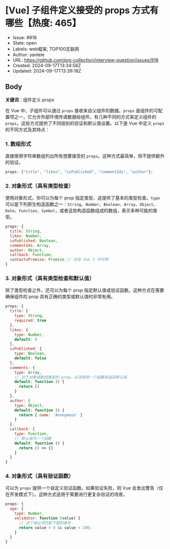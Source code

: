 # [Vue] 子组件定义接受的 props 方式有哪些【热度: 465】

- Issue: #918
- State: open
- Labels: web框架, TOP100互联网
- Author: yanlele
- URL: https://github.com/pro-collection/interview-question/issues/918
- Created: 2024-09-17T13:34:58Z
- Updated: 2024-09-17T13:39:18Z

## Body

**关键词**：组件定义 props

在 Vue 中，子组件可以通过 `props` 接收来自父组件的数据。`props` 是组件的可配置项之一，它允许外部环境传递数据给组件。有几种不同的方式来定义组件的 `props`，这些方式提供了不同级别的验证和默认值设置。以下是 Vue 中定义 `props` 的不同方式及其特点：

### 1. **数组形式**

直接使用字符串数组列出所有想要接受的 `props`。这种方式最简单，但不提供额外的验证。

```javascript
props: ["title", "likes", "isPublished", "commentIds", "author"];
```

### 2. **对象形式（具有类型检查）**

使用对象形式，你可以为每个 prop 指定类型，这提供了基本的类型检查。`type` 可以是下列原生构造函数之一：`String`、`Number`、`Boolean`、`Array`、`Object`、`Date`、`Function`、`Symbol`，或者这些构造函数组成的数组，表示多种可能的类型。

```javascript
props: {
  title: String,
  likes: Number,
  isPublished: Boolean,
  commentIds: Array,
  author: Object,
  callback: Function,
  contactsPromise: Promise // 仅在 Vue 3 中可用
}
```

### 3. **对象形式（具有类型检查和默认值）**

除了类型检查之外，还可以为每个 prop 指定默认值或验证函数。这种方式在需要确保组件的 prop 具有正确的类型或默认值时非常有用。

```javascript
props: {
  title: {
    type: String,
    required: true
  },
  likes: {
    type: Number,
    default: 0
  },
  isPublished: {
    type: Boolean,
    default: false
  },
  comments: {
    type: Array,
    // 对于对象或数组类型的 prop，必须使用一个函数来返回默认值
    default: function () {
      return []
    }
  },
  author: {
    type: Object,
    default: function () {
      return { name: 'Anonymous' }
    }
  },
  callback: {
    type: Function,
    // 默认值为一个函数
    default: function () {
      return () => {}
    }
  }
}
```

### 4. **对象形式（具有验证函数）**

可以为 `props` 提供一个自定义验证函数。如果验证失败，则 Vue 会发出警告（仅在开发模式下）。这种方式适用于需要进行更复杂验证的场景。

```javascript
props: {
  age: {
    type: Number,
    validator: function (value) {
      // 这个值必须匹配下面的条件
      return value > 0 && value < 100;
    }
  }
}
```

